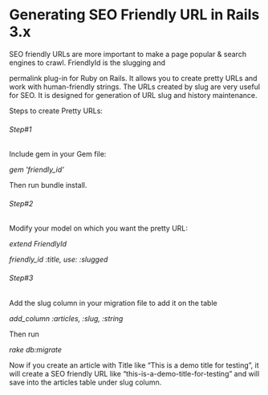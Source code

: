 <h1>Generating SEO Friendly URL in Rails 3.x</h1>

SEO friendly URLs are more important to make a page popular & search engines to crawl. FriendlyId is the slugging and

permalink plug-in for Ruby on Rails. It allows you to create pretty URLs and work with human-friendly strings. The URLs created by slug are very useful for SEO. It is designed for generation of URL slug and history maintenance.

Steps to create Pretty URLs:

<h6>Step#1</h6>

Include gem in your Gem file:

<i>gem 'friendly_id'</i>

Then run bundle install.

<h6>Step#2</h6>

Modify your model on which you want the pretty URL:

<i>extend FriendlyId</i>
 
<i>friendly_id :title, use: :slugged</i>

<h6>Step#3</h6>

Add the slug column in your migration file to add it on the table

<i>add_column :articles, :slug, :string</i>

Then run

<i>rake db:migrate</i>

Now if you create an article with Title like “This is a demo title for testing”, it will create a SEO friendly URL like “this-is-a-demo-title-for-testing” and will save into the articles table under slug column.
